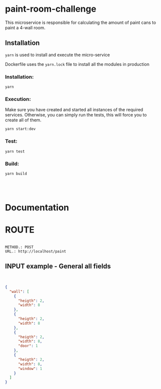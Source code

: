 # paint-room-challenge

This microservice is responsible for calculating the amount of paint cans to paint a 4-wall room.


## Installation

`yarn` is used to install and execute the micro-service

Dockerfile uses the `yarn.lock` file to install all the modules in production

### Installation:

```
yarn
```

### Execution:

Make sure you have created and started all instances of the required services. Otherwise, you can simply run the tests, this will force you to create all of them.

```
yarn start:dev
```

### Test:

```
yarn test

```

### Build:

```
yarn build

```

<br/>
<br/>

# Documentation

# ROUTE

```

METHOD.: POST
URL.: http://localhost/paint

```

## INPUT example - General all fields

<br/>

```json
{
  "wall": [
    {
      "heigth": 2,
      "width": 8
    },
    {
      "heigth": 2,
      "width": 8
    },
    {
      "heigth": 2,
      "width": 8,
      "door": 1
    },
    {
      "heigth": 2,
      "width": 8,
      "window": 1
    }
  ]
}
```
